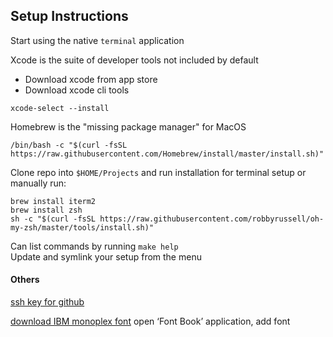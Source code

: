 ## Setup Instructions

Start using the native `terminal` application

Xcode is the suite of developer tools not included by default

 - Download xcode from app store
 - Download xcode cli tools
```
xcode-select --install
```

Homebrew is the "missing package manager" for MacOS
```
/bin/bash -c "$(curl -fsSL https://raw.githubusercontent.com/Homebrew/install/master/install.sh)"
```

Clone repo into `$HOME/Projects` and run installation for terminal setup or manually run:
```	
brew install iterm2
brew install zsh
sh -c "$(curl -fsSL https://raw.githubusercontent.com/robbyrussell/oh-my-zsh/master/tools/install.sh)"
```

Can list commands by running `make help` <br>
Update and symlink your setup from the menu


#### Others

[ssh key for github](https://docs.github.com/en/authentication/connecting-to-github-with-ssh/generating-a-new-ssh-key-and-adding-it-to-the-ssh-agent)

[download IBM monoplex font](https://fonts.google.com/specimen/IBM+Plex+Mono)
open ‘Font Book’ application, add font
